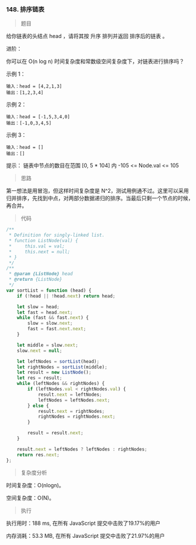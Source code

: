 ### 148. 排序链表

> 题目

给你链表的头结点 head ，请将其按 升序 排列并返回 排序后的链表 。

进阶：

你可以在 O(n log n) 时间复杂度和常数级空间复杂度下，对链表进行排序吗？

示例 1：
```
输入：head = [4,2,1,3]
输出：[1,2,3,4]
```

示例 2：
```
输入：head = [-1,5,3,4,0]
输出：[-1,0,3,4,5]
```

示例 3：
```
输入：head = []
输出：[]
```

提示：
链表中节点的数目在范围 [0, 5 * 104] 内
-105 <= Node.val <= 105

> 思路

第一想法是用冒泡，但这样时间复杂度是 N^2，测试用例通不过。这里可以采用归并排序，先找到中点，对两部分数据递归的排序。当最后只剩一个节点的时候，再合并。

> 代码

```js
/**
 * Definition for singly-linked list.
 * function ListNode(val) {
 *     this.val = val;
 *     this.next = null;
 * }
 */
/**
 * @param {ListNode} head
 * @return {ListNode}
 */
var sortList = function (head) {
    if (!head || !head.next) return head;

    let slow = head;
    let fast = head.next;
    while (fast && fast.next) {
        slow = slow.next;
        fast = fast.next.next;
    }

    let middle = slow.next;
    slow.next = null;

    let leftNodes = sortList(head);
    let rightNodes = sortList(middle);
    let result = new ListNode();
    let res = result;
    while (leftNodes && rightNodes) {
        if (leftNodes.val < rightNodes.val) {
            result.next = leftNodes;
            leftNodes = leftNodes.next;
        } else {
            result.next = rightNodes;
            rightNodes = rightNodes.next;
        }

        result = result.next;
    }

    result.next = leftNodes ? leftNodes : rightNodes;
    return res.next;
};
```

> 复杂度分析

时间复杂度：O(nlogn)。

空间复杂度：O(N)。

> 执行

执行用时：188 ms, 在所有 JavaScript 提交中击败了19.17%的用户

内存消耗：53.3 MB, 在所有 JavaScript 提交中击败了21.97%的用户
